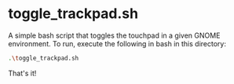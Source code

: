 # toggle_trackpad.sh

A simple bash script that toggles the touchpad in a given GNOME environment. To run, execute the following in bash in this directory:

```bash
.\toggle_trackpad.sh
```

That's it!
